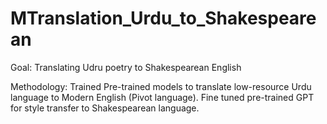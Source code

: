 # MTranslation_Urdu_to_Shakespearean

Goal:
Translating Udru poetry to Shakespearean English

Methodology:
Trained Pre-trained models to translate low-resource Urdu language to Modern English (Pivot language). Fine tuned pre-trained GPT for style transfer 
to Shakespearean language.

